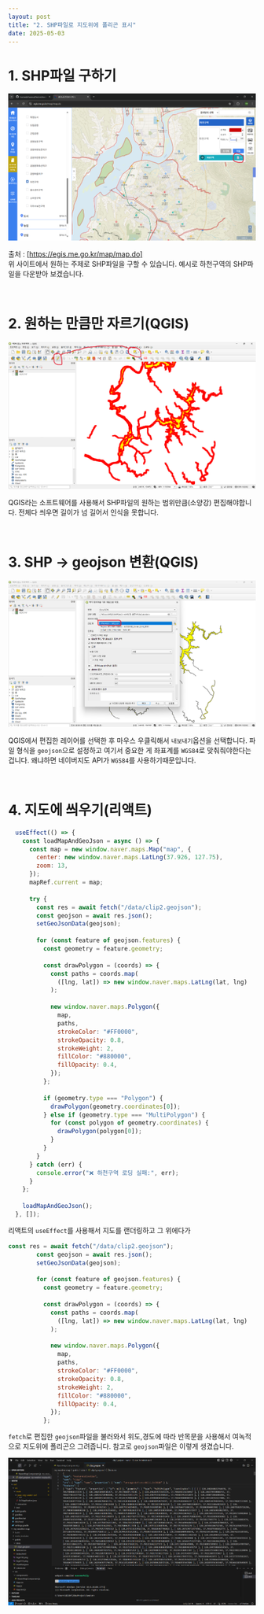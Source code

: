 ```yaml
---
layout: post
title: "2. SHP파일로 지도위에 폴리곤 표시"
date: 2025-05-03
---
```


# 1. SHP파일 구하기

<div style="text-align: center;">
  <img src="/사진들/water/SHP1.png" alt="" />
</div>

출처 : [https://egis.me.go.kr/map/map.do]<br>
위 사이트에서 원하는 주제로 SHP파일을 구할 수 있습니다. 예시로 하천구역의 SHP파일을 다운받아 보겠습니다.

<br>

# 2. 원하는 만큼만 자르기(QGIS)

<div style="text-align: center;">
  <img src="/사진들/water/SHP2.png" alt="" />
</div>

QGIS라는 소프트웨어를 사용해서 SHP파일의 원하는 범위만큼(소양강) 편집해야합니다. 전체다 씌우면 길이가 넘 길어서 인식을 못합니다.

<br>

# 3. SHP -> geojson 변환(QGIS)

<div style="text-align: center;">
  <img src="/사진들/water/SHP3.png" alt="" />
</div>

QGIS에서 편집한 레이어를 선택한 후 마우스 우클릭해서 `내보내기`옵션을 선택합니다. 파일 형식을 `geojson`으로 설정하고 여기서 중요한 게 좌표계를 `WGS84`로 맞춰줘야한다는 겁니다. 왜냐하면 네이버지도 API가 `WGS84`를 사용하기때문입니다.

<br>

# 4. 지도에 씌우기(리액트)

```js
  useEffect(() => {
    const loadMapAndGeoJson = async () => {
      const map = new window.naver.maps.Map("map", {
        center: new window.naver.maps.LatLng(37.926, 127.75),
        zoom: 13,
      });
      mapRef.current = map;

      try {
        const res = await fetch("/data/clip2.geojson");
        const geojson = await res.json();
        setGeoJsonData(geojson);

        for (const feature of geojson.features) {
          const geometry = feature.geometry;

          const drawPolygon = (coords) => {
            const paths = coords.map(
              ([lng, lat]) => new window.naver.maps.LatLng(lat, lng)
            );

            new window.naver.maps.Polygon({
              map,
              paths,
              strokeColor: "#FF0000",
              strokeOpacity: 0.8,
              strokeWeight: 2,
              fillColor: "#880000",
              fillOpacity: 0.4,
            });
          };

          if (geometry.type === "Polygon") {
            drawPolygon(geometry.coordinates[0]);
          } else if (geometry.type === "MultiPolygon") {
            for (const polygon of geometry.coordinates) {
              drawPolygon(polygon[0]);
            }
          }
        }
      } catch (err) {
        console.error("❌ 하천구역 로딩 실패:", err);
      }
    };

    loadMapAndGeoJson();
  }, []);
```

리액트의 `useEffect`를 사용해서 지도를 랜더링하고 그 위에다가 

```js
const res = await fetch("/data/clip2.geojson");
        const geojson = await res.json();
        setGeoJsonData(geojson);

        for (const feature of geojson.features) {
          const geometry = feature.geometry;

          const drawPolygon = (coords) => {
            const paths = coords.map(
              ([lng, lat]) => new window.naver.maps.LatLng(lat, lng)
            );

            new window.naver.maps.Polygon({
              map,
              paths,
              strokeColor: "#FF0000",
              strokeOpacity: 0.8,
              strokeWeight: 2,
              fillColor: "#880000",
              fillOpacity: 0.4,
            });
          };
```

`fetch`로 편집한 `geojson`파일을 불러와서 위도,경도에 따라 반목문을 사용해서 여녹적으로 지도위에 폴리곤으 그려줍니다.
	참고로 `geojson`파일은 이렇게 생겼습니다.
<div style="text-align: center;">
  <img src="/사진들/water/SHP4.png" alt="" />
</div>

